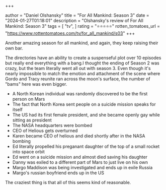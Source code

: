 +++

author = "Daniel Olshansky"
title = "For All Mankind: Season 3"
date = "2024-01-27T01:18:01"
description = "Olshansky's review of For All Mankind: Season 3"
tags = [
    "tv",
]
rating = "⭐⭐⭐⭐⭐"
rotten_tomatoes_url = "https://www.rottentomatoes.com/tv/for_all_mankind/s03"
+++

Another amazing season for all mankind, and again, they keep raising their own bar.

The directories have an ability to create a suspenseful plot over 10 episodes but really
end everything with a bang.I thought the ending of Season 2 was crazy, but the team
literally went all out with season 3. Even though it's nearly impossible to match the
emotion and attachment of the scene where Gordo and Tracy reunite ran across the moon's
surface, the number of "bams" here was even bigger.

- A North Korean individual was randomly discovered to be the first person on Mars
- The fact that North Korea sent people on a suicide mission speaks for itself
- The US had its first female president, and she became openly gay while sitting as president
- The NASA headquarters were bombed
- CEO of Helious gets overturned
- Karen became CEO of helious and died shortly after in the NASA bombing
- Ed literally propelled his preganant daughter of the top of a small rocket into space orbit
- Ed went on a suicide mission and almost died saving his daughter
- Danny was exiled to a different part of Mars to just live on his own
- Margo Maddison was being investigated and ends up in exile Russia
- Margo's russian boyfriend ends up in the US

The craziest thing is that all of this seems kind of reasonable.

